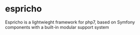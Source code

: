 # espricho
Espricho is a lightwieght framework for php7, based on Symfony components with a built-in modular support system

